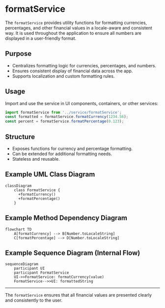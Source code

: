 # formatService

The `formatService` provides utility functions for formatting currencies, percentages, and other financial values in a locale-aware and consistent way. It is used throughout the application to ensure all numbers are displayed in a user-friendly format.

## Purpose
- Centralizes formatting logic for currencies, percentages, and numbers.
- Ensures consistent display of financial data across the app.
- Supports localization and custom formatting rules.

## Usage
Import and use the service in UI components, containers, or other services:

```typescript
import formatService from '../service/formatService';
const formatted = formatService.formatCurrency(1234.56);
const percent = formatService.formatPercentage(0.123);
```

## Structure
- Exposes functions for currency and percentage formatting.
- Can be extended for additional formatting needs.
- Stateless and reusable.

## Example UML Class Diagram
```mermaid
classDiagram
    class FormatService {
      +formatCurrency()
      +formatPercentage()
    }
```

## Example Method Dependency Diagram
```mermaid
flowchart TD
    A[formatCurrency] --> B[Number.toLocaleString]
    C[formatPercentage] --> D[Number.toLocaleString]
```

## Example Sequence Diagram (Internal Flow)
```mermaid
sequenceDiagram
    participant UI
    participant FormatService
    UI->>FormatService: formatCurrency(value)
    FormatService-->>UI: formattedString
```

---

The `formatService` ensures that all financial values are presented clearly and consistently to the user.
